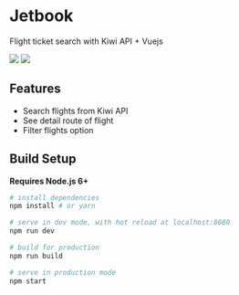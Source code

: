 # Jetbook
Flight ticket search with Kiwi API + Vuejs

<img src="https://res.cloudinary.com/ditajaax2/image/upload/v1519465258/jetvbook-home_jqrpkz.png">
<img src="https://res.cloudinary.com/ditajaax2/image/upload/v1519465351/jetbook-result_nat1g4.png">

## Features

- Search flights from Kiwi API
- See detail route of flight
- Filter flights option

## Build Setup

**Requires Node.js 6+**

``` bash
# install dependencies
npm install # or yarn

# serve in dev mode, with hot reload at localhost:8080
npm run dev

# build for production
npm run build

# serve in production mode
npm start
```
